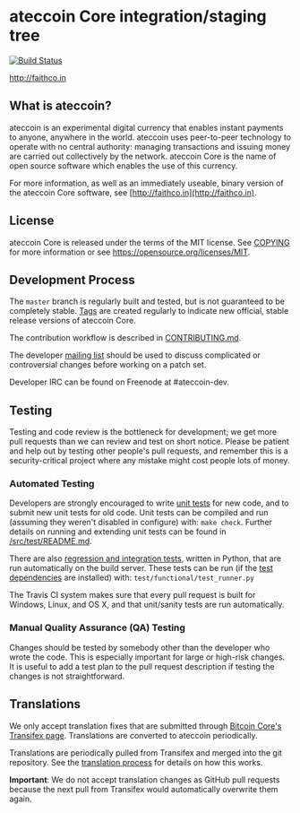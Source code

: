 ateccoin Core integration/staging tree
=====================================

[![Build Status](https://travis-ci.org/toolboc/ateccoin.svg?branch=master)](https://travis-ci.org/toolboc/ateccoin)

http://faithco.in

What is ateccoin?
----------------

ateccoin is an experimental digital currency that enables instant payments to
anyone, anywhere in the world. ateccoin uses peer-to-peer technology to operate
with no central authority: managing transactions and issuing money are carried
out collectively by the network. ateccoin Core is the name of open source
software which enables the use of this currency.

For more information, as well as an immediately useable, binary version of
the ateccoin Core software, see [http://faithco.in](http://faithco.in).

License
-------

ateccoin Core is released under the terms of the MIT license. See [COPYING](COPYING) for more
information or see https://opensource.org/licenses/MIT.

Development Process
-------------------

The `master` branch is regularly built and tested, but is not guaranteed to be
completely stable. [Tags](https://github.com/ateccoin-project/ateccoin/tags) are created
regularly to indicate new official, stable release versions of ateccoin Core.

The contribution workflow is described in [CONTRIBUTING.md](CONTRIBUTING.md).

The developer [mailing list](https://groups.google.com/forum/#!forum/ateccoin-dev)
should be used to discuss complicated or controversial changes before working
on a patch set.

Developer IRC can be found on Freenode at #ateccoin-dev.

Testing
-------

Testing and code review is the bottleneck for development; we get more pull
requests than we can review and test on short notice. Please be patient and help out by testing
other people's pull requests, and remember this is a security-critical project where any mistake might cost people
lots of money.

### Automated Testing

Developers are strongly encouraged to write [unit tests](src/test/README.md) for new code, and to
submit new unit tests for old code. Unit tests can be compiled and run
(assuming they weren't disabled in configure) with: `make check`. Further details on running
and extending unit tests can be found in [/src/test/README.md](/src/test/README.md).

There are also [regression and integration tests](/test), written
in Python, that are run automatically on the build server.
These tests can be run (if the [test dependencies](/test) are installed) with: `test/functional/test_runner.py`

The Travis CI system makes sure that every pull request is built for Windows, Linux, and OS X, and that unit/sanity tests are run automatically.

### Manual Quality Assurance (QA) Testing

Changes should be tested by somebody other than the developer who wrote the
code. This is especially important for large or high-risk changes. It is useful
to add a test plan to the pull request description if testing the changes is
not straightforward.

Translations
------------

We only accept translation fixes that are submitted through [Bitcoin Core's Transifex page](https://www.transifex.com/projects/p/bitcoin/).
Translations are converted to ateccoin periodically.

Translations are periodically pulled from Transifex and merged into the git repository. See the
[translation process](doc/translation_process.md) for details on how this works.

**Important**: We do not accept translation changes as GitHub pull requests because the next
pull from Transifex would automatically overwrite them again.
